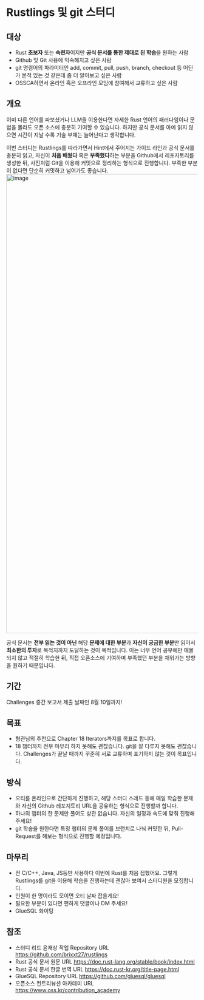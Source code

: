 # Rustlings 및 git 스터디
## 대상
- Rust **초보자** 또는 **숙련자**이지만 **공식 문서를 통한 제대로 된 학습**을 원하는 사람
- Github 및 Git 사용에 익숙해지고 싶은 사람
- git 명령어의 파라미터인 add, commit, pull, push, branch, checkout 등 어딘가 본적 있는 것 같은데 좀 더 알아보고 싶은 사람
- OSSCA하면서 온라인 혹은 오프라인 모임에 참여해서 교류하고 싶은 사람
## 개요
이미 다른 언어를 파보셨거나 LLM을 이용한다면 자세한 Rust 언어의 패러다임이나 문법을 몰라도 오픈 소스에 충분히 기여할 수 있습니다. 하지만 공식 문서를 아예 읽지 않으면 시간이 지날 수록 기술 부채는 늘어난다고 생각합니다.

이번 스터디는 Rustlings를 따라가면서 Hint에서 주어지는 가이드 라인과 공식 문서를 충분히 읽고, 자신이 **처음 배웠다** 혹은 **부족했다**하는 부분을 Github에서 레포지토리를 생성한 뒤, 사진처럼 Git을 이용해 커밋으로 정리하는 형식으로 진행합니다. 부족한 부분이 없다면 단순히 커밋하고 넘어가도 좋습니다.
<img width="2260" height="1210" alt="image" src="https://github.com/user-attachments/assets/1d15e6e9-2d70-43f2-997c-732af69248b1" />


공식 문서는 **전부 읽는 것이 아닌** 해당 **문제에 대한 부분**과 **자신이 궁금한 부분**만 읽어서 **최소한의 투자**로 목적지까지 도달하는 것이 목적입니다. 이는 너무 언어 공부에만 매몰되지 않고 적절히 학습한 뒤, 직접 오픈소스에 기여하며 부족했던 부분을 채워가는 방향을 원하기 때문입니다.
## 기간
Challenges 중간 보고서 제출 날짜인 8월 10일까지!
## 목표
- 형관님의 추천으로 Chapter 18 Iterators까지를 목표로 합니다.
- 18 챕터까지 전부 마무리 하지 못해도 괜찮습니다. git을 잘 다루지 못해도 괜찮습니다. Challenges가 끝날 때까지 꾸준히 서로 교류하며 포기하지 않는 것이 목표입니다.
## 방식
- 오티를 온라인으로 간단하게 진행하고, 해당 스터디 스레드 등에 매일 학습한 문제와 자신의 Github 레포지토리 URL을 공유하는 형식으로 진행할까 합니다.
- 하나의 챕터의 한 문제만 풀어도 상관 없습니다. 자신의 일정과 속도에 맞춰 진행해주세요!
- git 학습을 원한다면 특정 챕터의 문제 풀이를 브랜치로 나눠 커밋한 뒤, Pull-Request를 해보는 형식으로 진행할 예정입니다.
## 마무리
- 전 C/C++, Java, JS등만 사용하다 이번에 Rust를 처음 접했어요. 그렇게 Rustlings를 git을 이용해 학습을 진행하는데 괜찮아 보여서 스터디원을 모집합니다.
- 인원이 한 명이라도 모이면 오티 날짜 잡을게요!
- 필요한 부분이 있다면 편하게 댓글이나 DM 주세요!
- GlueSQL 화이팅
## 참조
- 스터디 리드 윤재상 작업 Repository URL https://github.com/brixxt27/rustlings
- Rust 공식 문서 원문 URL https://doc.rust-lang.org/stable/book/index.html
- Rust 공식 문서 한글 번역 URL https://doc.rust-kr.org/title-page.html
- GlueSQL Repository URL https://github.com/gluesql/gluesql
- 오픈소스 컨트리뷰션 아카데미 URL https://www.oss.kr/contribution_academy

